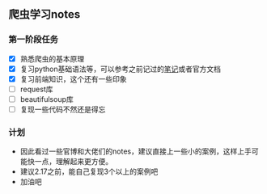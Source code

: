 
## 爬虫学习notes
### 第一阶段任务

- [x] 熟悉爬虫的基本原理
- [x] 复习python基础语法等，可以参考之前记过的[笔记](https://www.cnblogs.com/gaowenxingxing/category/1347670.html)或者官方文档
- [x] 复习前端知识，这个还有一些印象
- [ ] request库
- [ ] beautifulsoup库
- [ ] 复现一些代码不然还是得忘

### 计划
- 因此看过一些官博和大佬们的notes，建议直接上一些小的案例，这样上手可能快一点，理解起来更方便。
- 建议2.17之前，能自己复现3个以上的案例吧
- 加油吧

